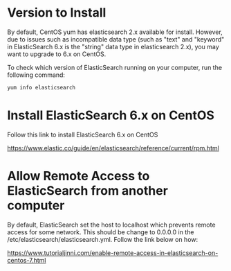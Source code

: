 # Version to Install

By default, CentOS yum has elasticsearch 2.x available for install. However, due to issues such as incompatible data type (such as "text" and "keyword" in ElasticSearch 6.x is the "string" data type in elasticsearch 2.x), you may want to upgrade to 6.x on CentOS.

To check which version of ElasticSearch running on your computer, run the following command:

```bash
yum info elasticsearch
```

# Install ElasticSearch 6.x on CentOS

Follow this link to install ElasticSearch 6.x on CentOS

https://www.elastic.co/guide/en/elasticsearch/reference/current/rpm.html

# Allow Remote Access to ElasticSearch from another computer

By default, ElasticSearch set the host to localhost which prevents remote access for some network. This should
be change to 0.0.0.0 in the /etc/elasticsearch/elasticsearch.yml. Follow the link below on how:

https://www.tutorialjinni.com/enable-remote-access-in-elasticsearch-on-centos-7.html